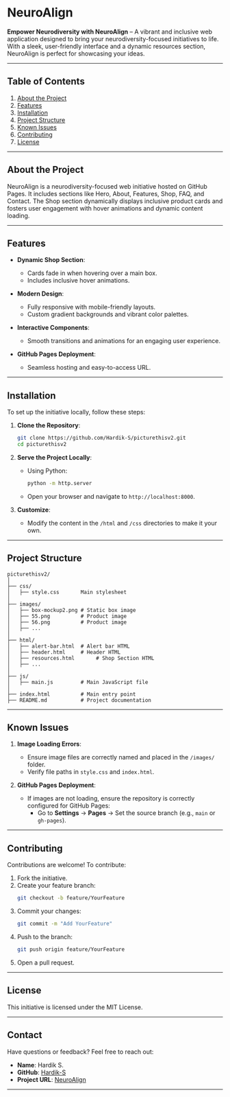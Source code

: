 # NeuroAlign

**Empower Neurodiversity with NeuroAlign** – A vibrant and inclusive web application designed to bring your neurodiversity-focused initiatives to life. With a sleek, user-friendly interface and a dynamic resources section, NeuroAlign is perfect for showcasing your ideas.

---

## **Table of Contents**

1. [About the Project](#about-the-initiative)
2. [Features](#features)
3. [Installation](#installation)
5. [Project Structure](#initiative-structure)
6. [Known Issues](#known-issues)
7. [Contributing](#contributing)
8. [License](#license)

---

## **About the Project**

NeuroAlign is a neurodiversity-focused web initiative hosted on GitHub Pages. It includes sections like Hero, About, Features, Shop, FAQ, and Contact. The Shop section dynamically displays inclusive product cards and fosters user engagement with hover animations and dynamic content loading.

---

## **Features**

- **Dynamic Shop Section**:
    - Cards fade in when hovering over a main box.
    - Includes inclusive hover animations.

- **Modern Design**:
    - Fully responsive with mobile-friendly layouts.
    - Custom gradient backgrounds and vibrant color palettes.

- **Interactive Components**:
    - Smooth transitions and animations for an engaging user experience.

- **GitHub Pages Deployment**:
    - Seamless hosting and easy-to-access URL.

---

## **Installation**

To set up the initiative locally, follow these steps:

1. **Clone the Repository**:
   ```bash
   git clone https://github.com/Hardik-S/picturethisv2.git
   cd picturethisv2
   ```

2. **Serve the Project Locally**:
    - Using Python:
      ```bash
      python -m http.server
      ```
    - Open your browser and navigate to `http://localhost:8000`.

3. **Customize**:
    - Modify the content in the `/html` and `/css` directories to make it your own.

---

## **Project Structure**

```
picturethisv2/
│
├── css/
│   ├── style.css       Main stylesheet
│
├── images/
│   ├── box-mockup2.png # Static box image
│   ├── 55.png          # Product image
│   ├── 56.png          # Product image
│   ├── ...
│
├── html/
│   ├── alert-bar.html  # Alert bar HTML
│   ├── header.html     # Header HTML
│   ├── resources.html       # Shop Section HTML
│   ├── ...
│
├── js/
│   ├── main.js         # Main JavaScript file
│
├── index.html          # Main entry point
├── README.md           # Project documentation
```

---

## **Known Issues**

1. **Image Loading Errors**:
    - Ensure image files are correctly named and placed in the `/images/` folder.
    - Verify file paths in `style.css` and `index.html`.

2. **GitHub Pages Deployment**:
    - If images are not loading, ensure the repository is correctly configured for GitHub Pages:
        - Go to **Settings** -> **Pages** -> Set the source branch (e.g., `main` or `gh-pages`).

---

## **Contributing**

Contributions are welcome! To contribute:

1. Fork the initiative.
2. Create your feature branch:
   ```bash
   git checkout -b feature/YourFeature
   ```
3. Commit your changes:
   ```bash
   git commit -m "Add YourFeature"
   ```
4. Push to the branch:
   ```bash
   git push origin feature/YourFeature
   ```
5. Open a pull request.

---

## **License**

This initiative is licensed under the MIT License. 

---

## **Contact**

Have questions or feedback? Feel free to reach out:

- **Name**: Hardik S.
- **GitHub**: [Hardik-S](https://github.com/Hardik-S)
- **Project URL**: [NeuroAlign](https://hardik-s.github.io/picturethisv2/)

---
